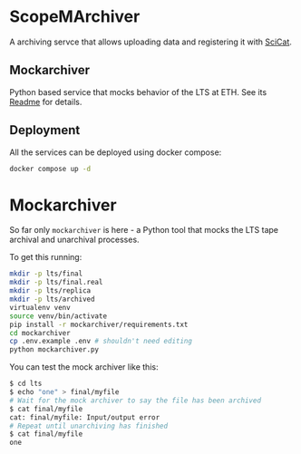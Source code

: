 # ScopeMArchiver

A archiving servce that allows uploading data and registering it with [SciCat](https://scicatproject.github.io).

## Mockarchiver

Python based service that mocks behavior of the LTS at ETH.
See its [Readme](./mockarchiver/README.me) for details.

## Deployment

All the services can be deployed using docker compose:

```bash
docker compose up -d
```

# Mockarchiver 

So far only `mockarchiver` is here - a Python tool that mocks the LTS
tape archival and unarchival processes.

To get this running:

```bash
mkdir -p lts/final
mkdir -p lts/final.real
mkdir -p lts/replica
mkdir -p lts/archived
virtualenv venv
source venv/bin/activate
pip install -r mockarchiver/requirements.txt
cd mockarchiver
cp .env.example .env # shouldn't need editing
python mockarchiver.py
```

You can test the mock archiver like this:

```bash
$ cd lts
$ echo "one" > final/myfile
# Wait for the mock archiver to say the file has been archived
$ cat final/myfile
cat: final/myfile: Input/output error
# Repeat until unarchiving has finished
$ cat final/myfile
one
```
